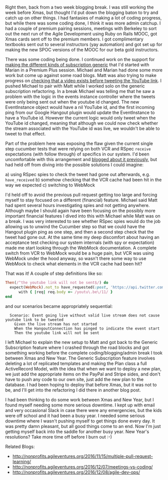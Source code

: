 Right then, back from a two week blogging break.  I was still working the week before Xmas, but thought I'd put down the blogging baton to try and catch up on other things.  I had fantasies of making a lot of coding progress, but while there was some coding done, I think it was more admin catchup.  I had a couple of premium pairing sessions, meetings with Berkeley to sort out the next run of the Agile Development using Ruby on Rails MOOC, got Xmas cards sent off to the premium members.  I got complimentary textbooks sent out to several instructors (yay automation) and got set up for making the new SPOC versions of the MOOC for our beta gold instructors.

There was some coding being done.  I continued work on the support for [making the different kinds of subscription generic](https://github.com/AgileVentures/WebsiteOne/pull/1465) that I'd started with Marian in a Premium Plus session.  Michael and Marian had done some more work but come up against some road blogs.  Matt was also trying to make progress on [checking that a video exists before tweeting the YouTube link](https://github.com/AgileVentures/WebsiteOne/pull/1469).  I pushed Michael to pair with Matt while I worked solo on the generic subscription refactoring.  In a break Michael was telling me that he saw a problem with the logic in the events instance controller where the tweets were only being sent out when the youtube id changed.  The new EventInstance object would have a nil YouTube id, and the first incoming ping from our Google Hangout plugin would update the EventInstance to have a YouTube id.  However the current logic would only tweet when the YouTube id changed, meaning that although we could now check whether the stream associated with the YouTube id was live, we wouldn't be able to tweet to that effect.

Part of the problem here was exposing the flaw given the current single step cucumber tests that were relying on both VCR and RSpec `receive` expectations (with follow through) of specifics in our system.  I'd been uncomfortable with this arrangement and [blogged about it previously](http://nonprofits.agileventures.org/2016/12/08/agile-dev-ops/), but had held off from diving into the possible solutions I could imagine:

a) using RSpec spies to check the tweet had gone out afterwards, e.g. `have_received`
b) somehow checking that the VCR cache had been hit in the way we expected
c) switching to WebMock

I'd held off to avoid the previous pull request getting too large and forcing myself to stay focused on a different (financial) feature.  Michael said Matt had spent several hours investigating spies and not getting anywhere.  Although maybe I should again have been focusing on the possibly more important financial features I dived into this with Michael while Matt was on a break.  I was very interested to see whether RSpec spies would do the job allowing us to unwind the Cucumber step so that we could have the Hangout plugin ping as one step, and then a second step check that the tweet had gone out.  At the same time my deep discomfort about having an acceptance test checking our system internals (with spy or expectation) made me start looking through the WebMock documentation.  A complete switch from VCR to WebMock would be a huge pain, but VCR was using WebMock under the hood anyway, so wasn't there some way to use WebMock to check what elements in the VCR cache had been hit?

That was it!  A couple of step definitions like so:

```rb
Then(/^the youtube link will not be sent$/) do
  expect(WebMock).not_to have_requested(:post, 'https://api.twitter.com/1.1/statuses/update.json').twice.
      with { |req| req.body =~ /youtu\.be\/11/ }
end
```

and our scenarios became appropriately sequential:

```gherkin
  Scenario: Event going live without valid live stream does not cause youtube link to be tweeted
    Given the live stream has not started
    When the HangoutConnection has pinged to indicate the event start
    Then the youtube link will not be sent
```   

I left Michael to explain the new setup to Matt and got back to the Generic Subscription feature where I crashed through the road blocks and got something working before the complete coding/blogging/admin break I took between Xmas and New Year.  The Generic Subscription feature involves deleting a lot of replicated templates and making the Plan class a full ActiveRecord Model, with the idea that when we want to deploy a new plan, we just add the appropriate items on the PayPal and Stripe sides, and don't have to push any code to our own site, just add the new plan to the database.  I had been hoping to deploy that before Xmas, but it was not to be, and I'll get into the refactoring I did there in another blog post.

I had been thinking to do some work between Xmas and New Year, but I found myself needing some more serious downtime.  I kept up with email and very occasional Slack in case there were any emergencies, but the kids were off school and it had been a busy year.  I needed some serious downtime where I wasn't pushing myself to get things done every day.  It was pretty damn pleasant, but all good things come to an end. Now I'm just getting myself back into the saddle for another busy year.  New Year's resolutions?  Take more time off before I burn out :-)

Related Blogs:

* http://nonprofits.agileventures.org/2016/11/15/multiple-pull-request-learning/
* http://nonprofits.agileventures.org/2016/12/07/meetings-vs-coding/
* http://nonprofits.agileventures.org/2016/12/08/agile-dev-ops/
